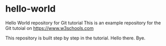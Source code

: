 # hello-world
Hello World repository for Git tutorial
This is an example repository for the Git tutoial on https://www.w3schools.com

This repository is built step by step in the tutorial.
Hello there.
Bye.
